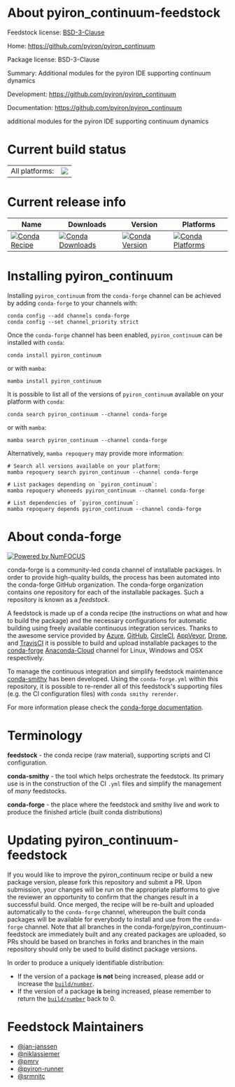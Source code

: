 About pyiron_continuum-feedstock
================================

Feedstock license: [BSD-3-Clause](https://github.com/conda-forge/pyiron_continuum-feedstock/blob/main/LICENSE.txt)

Home: https://github.com/pyiron/pyiron_continuum

Package license: BSD-3-Clause

Summary: Additional modules for the pyiron IDE supporting continuum dynamics

Development: https://github.com/pyiron/pyiron_continuum

Documentation: https://github.com/pyiron/pyiron_continuum

additional modules for the pyiron IDE supporting continuum dynamics


Current build status
====================


<table><tr><td>All platforms:</td>
    <td>
      <a href="https://dev.azure.com/conda-forge/feedstock-builds/_build/latest?definitionId=11980&branchName=main">
        <img src="https://dev.azure.com/conda-forge/feedstock-builds/_apis/build/status/pyiron_continuum-feedstock?branchName=main">
      </a>
    </td>
  </tr>
</table>

Current release info
====================

| Name | Downloads | Version | Platforms |
| --- | --- | --- | --- |
| [![Conda Recipe](https://img.shields.io/badge/recipe-pyiron_continuum-green.svg)](https://anaconda.org/conda-forge/pyiron_continuum) | [![Conda Downloads](https://img.shields.io/conda/dn/conda-forge/pyiron_continuum.svg)](https://anaconda.org/conda-forge/pyiron_continuum) | [![Conda Version](https://img.shields.io/conda/vn/conda-forge/pyiron_continuum.svg)](https://anaconda.org/conda-forge/pyiron_continuum) | [![Conda Platforms](https://img.shields.io/conda/pn/conda-forge/pyiron_continuum.svg)](https://anaconda.org/conda-forge/pyiron_continuum) |

Installing pyiron_continuum
===========================

Installing `pyiron_continuum` from the `conda-forge` channel can be achieved by adding `conda-forge` to your channels with:

```
conda config --add channels conda-forge
conda config --set channel_priority strict
```

Once the `conda-forge` channel has been enabled, `pyiron_continuum` can be installed with `conda`:

```
conda install pyiron_continuum
```

or with `mamba`:

```
mamba install pyiron_continuum
```

It is possible to list all of the versions of `pyiron_continuum` available on your platform with `conda`:

```
conda search pyiron_continuum --channel conda-forge
```

or with `mamba`:

```
mamba search pyiron_continuum --channel conda-forge
```

Alternatively, `mamba repoquery` may provide more information:

```
# Search all versions available on your platform:
mamba repoquery search pyiron_continuum --channel conda-forge

# List packages depending on `pyiron_continuum`:
mamba repoquery whoneeds pyiron_continuum --channel conda-forge

# List dependencies of `pyiron_continuum`:
mamba repoquery depends pyiron_continuum --channel conda-forge
```


About conda-forge
=================

[![Powered by
NumFOCUS](https://img.shields.io/badge/powered%20by-NumFOCUS-orange.svg?style=flat&colorA=E1523D&colorB=007D8A)](https://numfocus.org)

conda-forge is a community-led conda channel of installable packages.
In order to provide high-quality builds, the process has been automated into the
conda-forge GitHub organization. The conda-forge organization contains one repository
for each of the installable packages. Such a repository is known as a *feedstock*.

A feedstock is made up of a conda recipe (the instructions on what and how to build
the package) and the necessary configurations for automatic building using freely
available continuous integration services. Thanks to the awesome service provided by
[Azure](https://azure.microsoft.com/en-us/services/devops/), [GitHub](https://github.com/),
[CircleCI](https://circleci.com/), [AppVeyor](https://www.appveyor.com/),
[Drone](https://cloud.drone.io/welcome), and [TravisCI](https://travis-ci.com/)
it is possible to build and upload installable packages to the
[conda-forge](https://anaconda.org/conda-forge) [Anaconda-Cloud](https://anaconda.org/)
channel for Linux, Windows and OSX respectively.

To manage the continuous integration and simplify feedstock maintenance
[conda-smithy](https://github.com/conda-forge/conda-smithy) has been developed.
Using the ``conda-forge.yml`` within this repository, it is possible to re-render all of
this feedstock's supporting files (e.g. the CI configuration files) with ``conda smithy rerender``.

For more information please check the [conda-forge documentation](https://conda-forge.org/docs/).

Terminology
===========

**feedstock** - the conda recipe (raw material), supporting scripts and CI configuration.

**conda-smithy** - the tool which helps orchestrate the feedstock.
                   Its primary use is in the construction of the CI ``.yml`` files
                   and simplify the management of *many* feedstocks.

**conda-forge** - the place where the feedstock and smithy live and work to
                  produce the finished article (built conda distributions)


Updating pyiron_continuum-feedstock
===================================

If you would like to improve the pyiron_continuum recipe or build a new
package version, please fork this repository and submit a PR. Upon submission,
your changes will be run on the appropriate platforms to give the reviewer an
opportunity to confirm that the changes result in a successful build. Once
merged, the recipe will be re-built and uploaded automatically to the
`conda-forge` channel, whereupon the built conda packages will be available for
everybody to install and use from the `conda-forge` channel.
Note that all branches in the conda-forge/pyiron_continuum-feedstock are
immediately built and any created packages are uploaded, so PRs should be based
on branches in forks and branches in the main repository should only be used to
build distinct package versions.

In order to produce a uniquely identifiable distribution:
 * If the version of a package **is not** being increased, please add or increase
   the [``build/number``](https://docs.conda.io/projects/conda-build/en/latest/resources/define-metadata.html#build-number-and-string).
 * If the version of a package **is** being increased, please remember to return
   the [``build/number``](https://docs.conda.io/projects/conda-build/en/latest/resources/define-metadata.html#build-number-and-string)
   back to 0.

Feedstock Maintainers
=====================

* [@jan-janssen](https://github.com/jan-janssen/)
* [@niklassiemer](https://github.com/niklassiemer/)
* [@pmrv](https://github.com/pmrv/)
* [@pyiron-runner](https://github.com/pyiron-runner/)
* [@srmnitc](https://github.com/srmnitc/)

